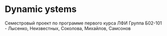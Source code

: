 # Dynamic ystems
Семестровый проект по программе первого курса ЛФИ
Группа Б02-101 - Лысенко, Неизвестных, Соколова, Михайлов, Самсонов